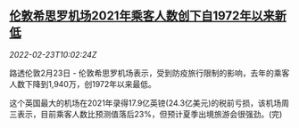 <!--1645612262000-->
[伦敦希思罗机场2021年乘客人数创下自1972年以来新低](https://cn.reuters.com/article/uk-london-heathrow-passengers-0223-idCNKBS2KS0OY)
------

<div><i>2022-02-23T10:02:24Z</i></div><p>路透伦敦2月23日 - 伦敦希思罗机场表示，受到防疫旅行限制的影响，去年的乘客人数下降到1,940万，创1972年以来最低。</p><p>这个英国最大的机场在2021年录得17.9亿英镑(24.3亿美元)的税前亏损，该机场周三表示，目前乘客人数比预测值落后23%，但预计夏季出境旅游会很强劲。(完)</p>
